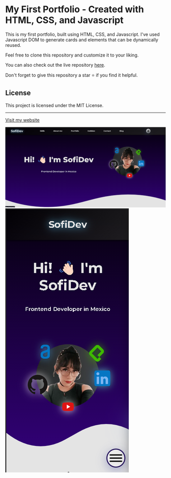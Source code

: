 # My First Portfolio - Created with HTML, CSS, and Javascript

This is my first portfolio, built using HTML, CSS, and Javascript. I've used Javascript DOM to generate cards and elements that can be dynamically reused.

Feel free to clone this repository and customize it to your liking.

You can also check out the live repository [here](https://itssofi.dev/).

Don't forget to give this repository a star ⭐ if you find it helpful.

## License

This project is licensed under the MIT License.

---

[Visit my website](https://itssofi.dev/)

![Alt text](./assets/img/ReadmeImages/image.png)
![Alt text](./assets/img/ReadmeImages/image-1.png)